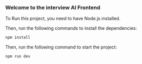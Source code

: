 ### Welcome to the interview AI Frontend

To Run this project, you need to have Node.js installed.

Then, run the following commands to install the dependencies:

```bash
npm install
```

Then, run the following command to start the project:

```bash
npm run dev
```

